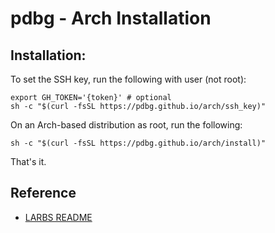 # pdbg  - Arch Installation

## Installation:

To set the SSH key, run the following with user (not root):

```
export GH_TOKEN='{token}' # optional
sh -c "$(curl -fsSL https://pdbg.github.io/arch/ssh_key)"
```

On an Arch-based distribution as root, run the following:

```
sh -c "$(curl -fsSL https://pdbg.github.io/arch/install)"
```

That's it.

## Reference

- [LARBS README](README_luke.md)
